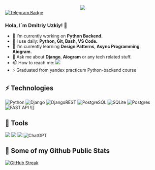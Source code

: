 <div id="header" align="center">
  <img src="https://media2.giphy.com/media/v1.Y2lkPTc5MGI3NjExaDd4dzVweGQ1cDYwZXdwd3N1ZTBrdG03M21xa2dzM3dqYnNieWdlZyZlcD12MV9pbnRlcm5hbF9naWZfYnlfaWQmY3Q9Zw/Dh5q0sShxgp13DwrvG/giphy.gif"/>
</div>
<div id="badges">
  <a href="https://t.me/dezz1er">
    <img src="https://img.shields.io/badge/Telegram-2CA5E0?style=flat-squeare&logo=telegram&logoColor=white" alt="Telegram Badge"/>
  </a>
</div>

### Hola, I`m Dmitriy Uzkiy! 👋

- 🔭 I’m currently working on **Python Backend.**
- 🚀 I use daily: **Python, Git, Bash, VS Code.**
- 🌱 I’m currently learning **Design Patterns**, **Async Programming**, **Aiogram.**
- 💬 Ask me about **Django**, **Aiogram** or any tech related stuff.
- 📫 How to reach me: [<img src="https://img.shields.io/badge/Telegram-2CA5E0?style=flat-squeare&logo=telegram&logoColor=white">](https://t.me/dezz1er)
- ⚡ Graduated from yandex practicum Python-backend course

## ⚡ Technologies
![Python](https://img.shields.io/badge/py-3670A0?style=for-the-badge&logo=python&logoColor=ffdd54) ![Django](https://img.shields.io/badge/django-%23092E20.svg?style=for-the-badge&logo=django&logoColor=white) ![DjangoREST](https://img.shields.io/badge/DJANGO-REST-ff1709?style=for-the-badge&logo=django&logoColor=white&color=ff1709&labelColor=gray) ![PostgreSQL](https://img.shields.io/badge/postgresql-4169e1?style=for-the-badge&logo=postgresql&logoColor=white) 
![SQLite](https://img.shields.io/badge/sqlite-%2307405e.svg?style=for-the-badge&logo=sqlite&logoColor=white) ![Postgres](https://img.shields.io/badge/postgres-%23316192.svg?style=for-the-badge&logo=postgresql&logoColor=white) ![FAST API](https://img.shields.io/badge/FastAPI-005571?style=for-the-badge&logo=fastapi)
![]
## :wrench: Tools
<img src="https://camo.githubusercontent.com/ee789fdcb588501cae8eade82ac9ed8bbd78069afb20ada7927c4764432fc40f/68747470733a2f2f696d672e736869656c64732e696f2f62616467652f2d4769742d626c61636b3f7374796c653d666c61742d737175617265266c6f676f3d676974"> <img src="https://camo.githubusercontent.com/ef6cf50bf9b90b26f298f3619057eb8b436363088459478449a6335fa8fe2184/68747470733a2f2f696d672e736869656c64732e696f2f62616467652f2d4769744875622d3138313731373f7374796c653d666c61742d737175617265266c6f676f3d676974687562"> [<img src="https://github.com/NoBadVibes79/NoBadVibes79/assets/130629231/6b5add86-5926-4c3a-954a-2e4eff658f7b">](https://code.visualstudio.com/) ![ChatGPT](https://img.shields.io/badge/chatGPT-74aa9c?style=for-the-badge&logo=openai&logoColor=white)

## 🔭 Some of my Github Public Stats
[![GitHub Streak](https://github-readme-streak-stats.herokuapp.com/?user=dezz1er)](https://git.io/streak-stats)



<img src="https://komarev.com/ghpvc/?username=dezz1er&style=flat-square&color=blue" alt=""/>
